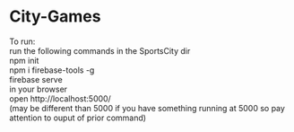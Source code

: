 # City-Games

To run:  
  run the following commands in the SportsCity dir  
    npm init  
    npm i firebase-tools -g  
    firebase serve  
  in your browser  
    open http://localhost:5000/  
      (may be different than 5000 if you have something running at 5000 so pay attention to ouput of prior command)  
  
 
